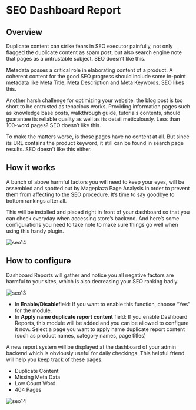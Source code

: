 # SEO Dashboard Report

## Overview

Duplicate content can strike fears in SEO executor painfully, not only flagged the duplicate content as spam post, but also search engine note that pages as a untrustable subject. SEO doesn’t like this.

Metadata posses a critical role in elaborating content of a product. A coherent content for the good SEO progress should include some in-point metadata like Meta Title, Meta Description and Meta Keywords. SEO likes this.

Another harsh challenge for optimizing your website: the blog post is too short to be entrusted as tenacious works. Providing information pages such as knowledge base posts, walkthrough guide, tutorials contents, should guarantee its reliable quality as well as its detail meticulously. Less than 100-word pages? SEO doesn’t like this.

To make the matters worse, is those pages have no content at all. But since its URL contains the product keyword, it still can be found in search page results. SEO doesn’t like this either.

    
## How it works
A bunch of above harmful factors you will need to keep your eyes, will be assembled and spotted out by Mageplaza Page Analysis in order to prevent them from affecting to the SEO procedure. It’s time to say goodbye to bottom rankings after all.

This will be installed and placed right in front of your dashboard so that you can check everyday when accessing store’s backend. And here’s some configurations you need to take note to make sure things go well when using this handy plugin.

![seo14](https://i.imgur.com/tuB4Fh7.jpg) 

## How to configure
Dashboard Reports will gather and notice you all negative factors are harmful to your sites, which is also decreasing your SEO ranking badly. 

![seo13](https://i.imgur.com/rQ2T8iG.jpg)

* In **Enable/Disable**field: If you want to enable this function, choose “Yes” for the module.
* In **Apply name duplicate report content** field: If you enable Dashboard Reports, this module will be added and you can be allowed to configure it now. Select a page you want to apply name duplicate report content (such as product names, category names, page titles)

A new report system will be displayed at the dashboard of your admin backend which is obviously useful for daily checkings. This helpful friend will help you keep track of these pages:

* Duplicate Content
* Missing Meta Data
* Low Count Word
* 404 Pages

![seo14](https://i.imgur.com/tuB4Fh7.jpg)

